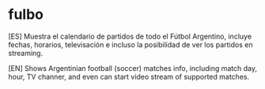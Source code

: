# fulbo

[ES]
Muestra el calendario de partidos de todo el Fútbol Argentino, incluye fechas, horarios, televisación e incluso la posibilidad de ver los partidos en streaming.

[EN]
Shows Argentinian football (soccer) matches info, including match day, hour, TV channer, and even can start video stream of supported matches.  
